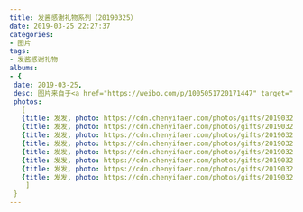 ```yaml
---
title: 发酱感谢礼物系列（20190325）
date: 2019-03-25 22:27:37
categories:
- 图片
tags:
- 发酱感谢礼物
albums:
- {
 date: 2019-03-25, 
 desc: 图片来自于<a href="https://weibo.com/p/1005051720171447" target="_blank">quanmmmmm</a><br/> “谢谢追梦赤子心90世界，口红和鞋子都好好看，999色号很经典也推荐给大家。 看了你的信，你真是个成熟又坚强的女孩子，也有点小忧郁，也许这是成长的附带品吧。愿我们都能实现自己的梦想，期待在未来某一天遇见更好的彼此。”（ps：她说信就不发了。再ps：字和文笔都好）​​​,
 photos: 
   [
   {title: 发发, photo: https://cdn.chenyifaer.com/photos/gifts/20190325/IMG_5793.JPG},
   {title: 发发, photo: https://cdn.chenyifaer.com/photos/gifts/20190325/IMG_5794.JPG},
   {title: 发发, photo: https://cdn.chenyifaer.com/photos/gifts/20190325/IMG_5795.JPG},
   {title: 发发, photo: https://cdn.chenyifaer.com/photos/gifts/20190325/IMG_5796.JPG},
   {title: 发发, photo: https://cdn.chenyifaer.com/photos/gifts/20190325/IMG_5797.JPG},
   {title: 发发, photo: https://cdn.chenyifaer.com/photos/gifts/20190325/IMG_5798.JPG},
   {title: 发发, photo: https://cdn.chenyifaer.com/photos/gifts/20190325/IMG_5799.JPG},
   {title: 发发, photo: https://cdn.chenyifaer.com/photos/gifts/20190325/IMG_5800.JPG},
    ]
 }
---
```

